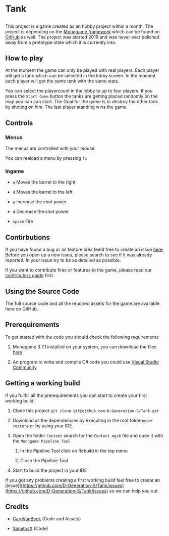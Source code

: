 # Tank

## 

This project is a game created as an hobby project within a month. The project is depending on the [Monogame framework](http://www.monogame.net/) which can be found on [GitHub](https://github.com/MonoGame/MonoGame) as well. The project was started 2016 and was never ever polished away from a prototype state which it is currently into.

## How to play

At the moment the game can only be played with real players. Each player will get a tank which can be selected in the lobby screen. In the moment each player will get the same tank with the same stats.

You can select the playercount in the lobby to up to four players. If you press the `Start Game` button the tanks are getting placed randomly on the map you can can start. The Goal for the game is to destroy the other tank by shoting on him. The last player standing wins the game.

## Controls

### Menus

The menus are controlled with your mouse.

You can reaload a menu by pressing `f5`

### Ingame

* `a` Moves the barrel to the right

* `d` Moves the barrel to the left

* `w` Increase the shot power

* `d` Decrease the shot power

* `space` Fire

## Contirbutions

If you have found a bug or an feature idea feeld free to create an issue [here](https://github.com/D-Generation-S/Tank/issues). Before you open up a new isseu, please search to see if it was already reported. In your issue try to be as detailed as possible.

If you want to contribute firex or features to the game, please read our [contributors guide](CONTRIBUTING.md) first.

## Using the Source Code

The full source code and all the reuqired assets for the game are available here on GitHub.

## Prerequirements

To get started with the code you should check the following requirements

1. Monogame 3.7.1 installed on your system, you can download the files [here](http://www.monogame.net/downloads/)

2. An program to write and compile C# code you could use [Visual Studio Community](https://visualstudio.microsoft.com/de/vs/community/)

## Getting a working build

If you fullfill all the prerequirements you can start to create your first working build:

1. Clone this project `git clone git@github.com:D-Generation-S/Tank.git`

2. Download all the dependencies by executing in the root folder`nuget restore`  or by using your IDE.

3. Open the folder `Content` search for the `Content.mgcb` file and open it with the `Monogame Pipeline Tool` 
   
   1. In the Pipeline Tool click on Rebuild in the top menu
   
   2. Close the Pipeline Tool

4. Start to build the project in your IDE

If you got any problems creating a first working build feel free to create an [issue]([https://github.com/D-Generation-S/Tank/issues](https://github.com/D-Generation-S/Tank/issues) so we can help you out.

## Credits

* [CarnVanBeck](https://github.com/CarnVanBeck) (Code and Assets)

* [XanatosX](https://github.com/XanatosX) (Code)
